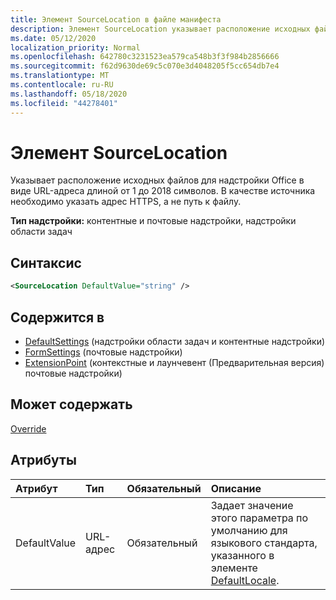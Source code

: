 ```yaml
---
title: Элемент SourceLocation в файле манифеста
description: Элемент SourceLocation указывает расположение исходных файлов для надстройки Office.
ms.date: 05/12/2020
localization_priority: Normal
ms.openlocfilehash: 642780c3231523ea579ca548b3f3f984b2856666
ms.sourcegitcommit: f62d9630de69c5c070e3d4048205f5cc654db7e4
ms.translationtype: MT
ms.contentlocale: ru-RU
ms.lasthandoff: 05/18/2020
ms.locfileid: "44278401"
---
```

# <a name="sourcelocation-element"></a>Элемент SourceLocation

Указывает расположение исходных файлов для надстройки Office в виде URL-адреса длиной от 1 до 2018 символов. В качестве источника необходимо указать адрес HTTPS, а не путь к файлу.

**Тип надстройки:** контентные и почтовые надстройки, надстройки области задач

## <a name="syntax"></a>Синтаксис

```XML
<SourceLocation DefaultValue="string" />
```

## <a name="contained-in"></a>Содержится в

- [DefaultSettings](defaultsettings.md) (надстройки области задач и контентные надстройки)
- [FormSettings](formsettings.md) (почтовые надстройки)
- [ExtensionPoint](extensionpoint.md) (контекстные и лаунчевент (Предварительная версия) почтовые надстройки)

## <a name="can-contain"></a>Может содержать

[Override](override.md)

## <a name="attributes"></a>Атрибуты

|**Атрибут**|**Тип**|**Обязательный**|**Описание**|
|:-----|:-----|:-----|:-----|
|DefaultValue|URL-адрес|Обязательный|Задает значение этого параметра по умолчанию для языкового стандарта, указанного в элементе [DefaultLocale](defaultlocale.md).|
